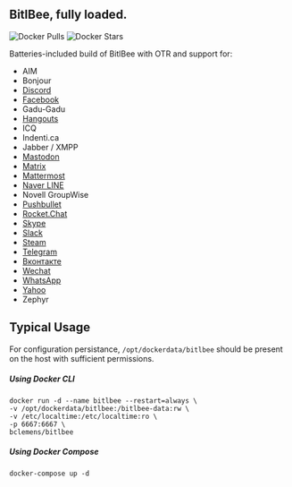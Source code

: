 ## BitlBee, fully loaded.
![Docker Pulls](https://img.shields.io/docker/pulls/bclemens/bitlbee.svg)
![Docker Stars](https://img.shields.io/docker/stars/bclemens/bitlbee.svg)

Batteries-included build of BitlBee with OTR and support for:
* AIM
* Bonjour
* [Discord](https://github.com/sm00th/bitlbee-discord)
* [Facebook](https://github.com/jgeboski/bitlbee-facebook)
* Gadu-Gadu
* [Hangouts](https://bitbucket.org/EionRobb/purple-hangouts)
* ICQ
* Indenti.ca
* Jabber / XMPP
* [Mastodon](https://github.com/kensanata/bitlbee-mastodon)
* [Matrix](https://github.com/matrix-org/purple-matrix)
* [Mattermost](https://github.com/EionRobb/purple-mattermost)
* [Naver LINE](https://gitlab.com/bclemens/purple-line)
* Novell GroupWise
* [Pushbullet](https://github.com/EionRobb/pidgin-pushbullet)
* [Rocket.Chat](https://bitbucket.org/EionRobb/purple-rocketchat)
* [Skype](https://github.com/EionRobb/skype4pidgin)
* [Slack](https://github.com/dylex/slack-libpurple)
* [Steam](https://github.com/bitlbee/bitlbee-steam)
* [Telegram](https://github.com/majn/telegram-purple)
* [Вконтакте](https://bitbucket.org/olegoandreev/purple-vk-plugin)
* [Wechat](https://github.com/sbwtw/pidgin-wechat)
* [WhatsApp](https://github.com/jakibaki/whatsapp-purple)
* [Yahoo](https://github.com/EionRobb/funyahoo-plusplus)
* Zephyr

## Typical Usage

For configuration persistance, `/opt/dockerdata/bitlbee` should be present on the host with sufficient permissions.

##### Using Docker CLI
```
docker run -d --name bitlbee --restart=always \
-v /opt/dockerdata/bitlbee:/bitlbee-data:rw \
-v /etc/localtime:/etc/localtime:ro \
-p 6667:6667 \
bclemens/bitlbee
```

##### Using Docker Compose
```
docker-compose up -d
```


